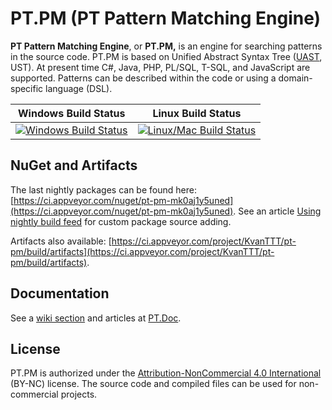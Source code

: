 # PT.PM (PT Pattern Matching Engine)

**PT Pattern Matching Engine**, or **PT.PM,** is an engine for searching patterns in the source code.
PT.PM is based on Unified Abstract Syntax Tree ([UAST](https://en.wikipedia.org/wiki/Abstract_syntax_tree#Unified_AST),
UST). At present time C\#, Java, PHP, PL/SQL, T-SQL, and JavaScript
are supported. Patterns can be described within the code or using a
domain-specific language (DSL).

| Windows Build Status | Linux Build Status |
|---|---|
| [![Windows Build Status](https://ci.appveyor.com/api/projects/status/vo0acpvek4q1x8yh?svg=true)](https://ci.appveyor.com/project/KvanTTT/pt-pm) | [![Linux/Mac Build Status](https://api.travis-ci.org/PositiveTechnologies/PT.PM.svg?branch=master)](https://travis-ci.org/PositiveTechnologies/PT.PM) |

## NuGet and Artifacts

The last nightly packages can be found here: [https://ci.appveyor.com/nuget/pt-pm-mk0aj1y5uned](https://ci.appveyor.com/nuget/pt-pm-mk0aj1y5uned). See an article [Using nightly build feed](https://github.com/AvaloniaUI/Avalonia/wiki/Using-nightly-build-feed) for custom package source adding.

Artifacts also available: [https://ci.appveyor.com/project/KvanTTT/pt-pm/build/artifacts](https://ci.appveyor.com/project/KvanTTT/pt-pm/build/artifacts).

## Documentation

See a [wiki section](https://github.com/PositiveTechnologies/PT.PM/wiki) and articles at [PT.Doc](https://github.com/PositiveTechnologies/PT.Doc).

## License

PT.PM is authorized under the [Attribution-NonCommercial 4.0
International](https://creativecommons.org/licenses/by-nc/4.0/legalcode)
(BY-NC) license. The source code and compiled files can be used for
non-commercial projects.
